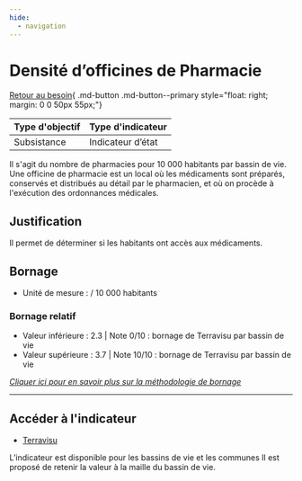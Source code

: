 ```yaml
---
hide:
  - navigation
---
```


# Densité d’officines de Pharmacie

[Retour au besoin](https://konsilion.github.io/diag360/pages/besoins/bv4){ .md-button .md-button--primary style="float: right; margin: 0 0 50px 55px;"}

|Type d'objectif|Type d'indicateur|
|--|--|
|Subsistance|Indicateur d’état|

Il  s'agit  du  nombre  de  pharmacies  pour  10  000  habitants  par  bassin  de  vie.  Une officine  de  pharmacie  est  un  local  où  les  médicaments  sont  préparés,  conservés  et distribués  au  détail  par  le  pharmacien,  et  où  on  procède  à  l'exécution  des ordonnances médicales.   

## Justification

Il permet de déterminer si les habitants ont accès  aux médicaments.

## Bornage

* Unité de mesure : / 10 000 habitants

### Bornage relatif

* Valeur inférieure : 2.3 | Note 0/10 : bornage de Terravisu par bassin de vie
* Valeur supérieure : 3.7 | Note 10/10 : bornage de Terravisu par bassin de vie
  
*[Cliquer ici pour en savoir plus sur la méthodologie de bornage](https://konsilion.github.io/diag360/pages/indicateurs/methode_bornage)*


---

## Accéder à l'indicateur

- [Terravisu](https://demo-terravisu-territoires.makina-corpus.com/view/sante#map=6.79/45.733/4.992&layers=2107b328443b5c4e2891d7682487d060)
              
L’indicateur  est  disponible  pour  les bassins de vie et les communes Il est proposé de retenir la valeur à la maille du bassin de vie.  
